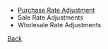 * [Purchase Rate Adjustment](https://github.com/hmislk/hmis/wiki/Purchase-Rate-Adjustment)
* Sale Rate Adjustments 
* Wholesale Rate Adjustments 


[Back](https://github.com/hmislk/hmis/wiki/Pharmacy-Adjustments)